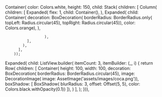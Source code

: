 Container(
        color: Colors.white,
        height: 150,
        child: Stack(
          children: [
            Column(
              children: [
                Expanded(
                  flex: 1,
                  child: Container(),
                ),
                Expanded(
                    child: Container(
                      decoration: BoxDecoration(
                          borderRadius: BorderRadius.only(
                              topLeft: Radius.circular(45),
                              topRight: Radius.circular(45)),
                          color: Colors.orange),
                      ),
                      
                      ),
              ],
            ),
          ],
        ));


 Expanded(
                child: ListView.builder(
                    itemCount: 3,
                    itemBuilder: (_, i) {
                      return Row(
                        children: [
                          Container(
                            height: 100,
                            width: 100,
                            decoration: BoxDecoration(
                                borderRadius: BorderRadius.circular(45),
                                image: DecorationImage(
                                    image:
                                        AssetImage('assets/images/coca.png')),
                                boxShadow: [
                                  BoxShadow(
                                      blurRadius: 3,
                                      offset: Offset(5, 5),
                                      color: Colors.black.withOpacity(0.1))
                                ]),
                          )
                        ],
                      );
                    })),